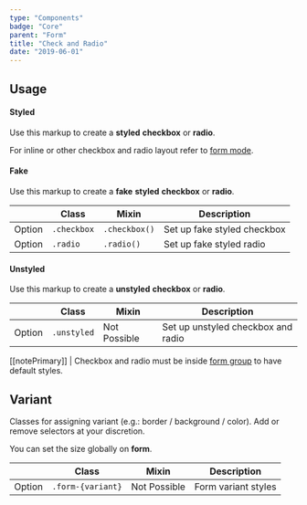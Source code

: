 ```yaml
---
type: "Components"
badge: "Core"
parent: "Form"
title: "Check and Radio"
date: "2019-06-01"
---
```


## Usage

#### Styled

Use this markup to create a **styled** **checkbox** or **radio**.

<script type="text/plain" class="language-markup">
  <form class="form-default">
    <div class="form-group">
      <input type="checkbox" id="checkbox-styled">
      <label class="form-label" for="checkbox-styled">
        <!-- content -->
      </label>
    </div>

    <div class="form-group">
      <input type="radio" id="radio-styled-0" name="radio-styled">
      <label class="form-label" for="radio-styled-0">
        <!-- content -->
      </label>
    </div>
  </form>
</script>

<demo>
  <demovanilla src="vanilla/components/form/check-radio-styled-block">
  </demovanilla>
  <demovanilla src="vanilla/components/form/check-radio-styled-inline">
  </demovanilla>
  <demovanilla src="vanilla/components/form/check-radio-styled-disabled">
  </demovanilla>
</demo>

For inline or other checkbox and radio layout refer to [form mode](/components/form/items#mode).

#### Fake

Use this markup to create a **fake** **styled** **checkbox** or **radio**.

<script type="text/plain" class="language-markup">
  <div class="form-group">
    <div class="checkbox">
      <!-- content -->
    </div>
  </div>

  <div class="form-group">
    <div class="radio">
      <!-- content -->
    </div>
  </div>
</script>

<div class="table-scroll">

|                         | Class                                     | Mixin                       | Description                   |
| ----------------------- | ----------------------------------------- | ----------------------------- | ----------------------------- |
| Option                  | `.checkbox`                 | `.checkbox()`        | Set up fake styled checkbox            |
| Option                  | `.radio`                 | `.radio()`        | Set up fake styled radio            |

</div>

<demo>
  <demovanilla src="vanilla/components/form/check-radio-fake-block">
  </demovanilla>
  <demovanilla src="vanilla/components/form/check-radio-fake-inline">
  </demovanilla>
  <demovanilla src="vanilla/components/form/check-radio-fake-disabled">
  </demovanilla>
</demo>

#### Unstyled

Use this markup to create a **unstyled** **checkbox** or **radio**.

<script type="text/plain" class="language-markup">
  <form class="form-default">
    <div class="form-group">
      <input type="checkbox" id="checkbox-unstyled" class="unstyled">
      <label class="form-label" for="checkbox-unstyled">
        <!-- content -->
      </label>
    </div>

    <div class="form-group">
      <input type="radio" id="radio-unstyled" name="radio-unstyled" class="unstyled">
      <label class="form-label" for="radio-unstyled">
        <!-- content -->
      </label>
    </div>
  </form>
</script>

<div class="table-scroll">

|                         | Class                                     | Mixin                       | Description                   |
| ----------------------- | ----------------------------------------- | ----------------------------- | ----------------------------- |
| Option                  | `.unstyled`                 | Not Possible        | Set up unstyled checkbox and radio            |

</div>

[[notePrimary]]
| Checkbox and radio must be inside [form group](/components/form/group) to have default styles.

<demo>
  <demovanilla src="vanilla/components/form/check-radio-unstyled-block">
  </demovanilla>
  <demovanilla src="vanilla/components/form/check-radio-unstyled-inline">
  </demovanilla>
  <demovanilla src="vanilla/components/form/check-radio-unstyled-disabled">
  </demovanilla>
</demo>

## Variant

Classes for assigning variant (e.g.: border / background / color). Add or remove selectors at your discretion.

You can set the size globally on **form**.

<div class="table-scroll">

|                         | Class                                     | Mixin                         | Description                   |
| ----------------------- | ----------------------------------------- | ----------------------------- | ----------------------------- |
| Option                  | `.form-{variant}`                | Not Possible        | Form variant styles            |

</div>

<demo>
  <demovanilla src="vanilla/components/form/variant-default">
  </demovanilla>
  <demovanilla src="vanilla/components/form/variant-inverse">
  </demovanilla>
</demo>
